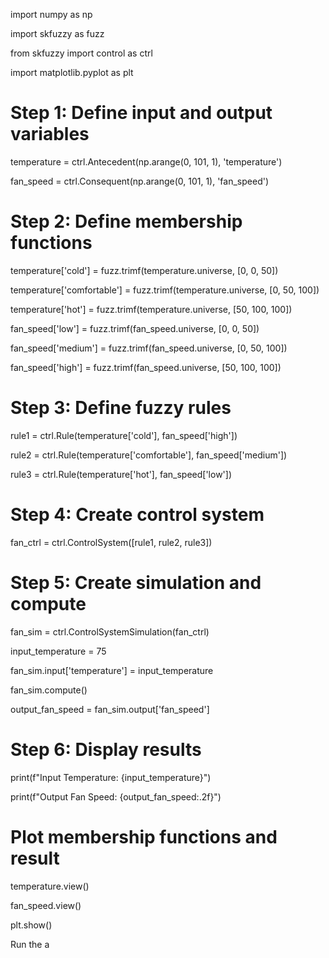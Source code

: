 import numpy as np

import skfuzzy as fuzz

from skfuzzy import control as ctrl

import matplotlib.pyplot as plt

# Step 1: Define input and output variables

temperature = ctrl.Antecedent(np.arange(0, 101, 1), 'temperature')

fan_speed = ctrl.Consequent(np.arange(0, 101, 1), 'fan_speed')

# Step 2: Define membership functions

temperature['cold'] = fuzz.trimf(temperature.universe, [0, 0, 50])

temperature['comfortable'] = fuzz.trimf(temperature.universe, [0, 50, 100])

temperature['hot'] = fuzz.trimf(temperature.universe, [50, 100, 100])

fan_speed['low'] = fuzz.trimf(fan_speed.universe, [0, 0, 50])

fan_speed['medium'] = fuzz.trimf(fan_speed.universe, [0, 50, 100])

fan_speed['high'] = fuzz.trimf(fan_speed.universe, [50, 100, 100])

# Step 3: Define fuzzy rules

rule1 = ctrl.Rule(temperature['cold'], fan_speed['high'])

rule2 = ctrl.Rule(temperature['comfortable'], fan_speed['medium'])

rule3 = ctrl.Rule(temperature['hot'], fan_speed['low'])

# Step 4: Create control system

fan_ctrl = ctrl.ControlSystem([rule1, rule2, rule3])

# Step 5: Create simulation and compute

fan_sim = ctrl.ControlSystemSimulation(fan_ctrl)

input_temperature = 75

fan_sim.input['temperature'] = input_temperature

fan_sim.compute()

output_fan_speed = fan_sim.output['fan_speed']

# Step 6: Display results

print(f"Input Temperature: {input_temperature}")

print(f"Output Fan Speed: {output_fan_speed:.2f}")

# Plot membership functions and result

temperature.view()

fan_speed.view()

plt.show()

Run the a
